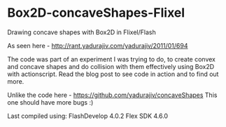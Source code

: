 Box2D-concaveShapes-Flixel
==========================

Drawing concave shapes with Box2D in Flixel/Flash

As seen here - http://rant.yadurajiv.com/yadurajiv/2011/01/694

The code was part of an experiment I was trying to do, to create convex and concave shapes and do collision with them effectively using Box2D with actionscript. Read the blog post to see code in action and to find out more.

Unlike the code here - https://github.com/yadurajiv/concaveShapes This one should have more bugs :)

Last compiled using:
FlashDevelop 4.0.2
Flex SDK 4.6.0

